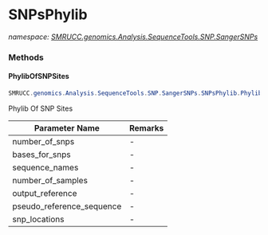 ﻿# SNPsPhylib
_namespace: [SMRUCC.genomics.Analysis.SequenceTools.SNP.SangerSNPs](./index.md)_





### Methods

#### PhylibOfSNPSites
```csharp
SMRUCC.genomics.Analysis.SequenceTools.SNP.SangerSNPs.SNPsPhylib.PhylibOfSNPSites(System.Int32,System.String[]@,System.String[]@,System.Int32,System.Int32,System.String@,System.Int32[])
```
Phylib Of SNP Sites

|Parameter Name|Remarks|
|--------------|-------|
|number_of_snps|-|
|bases_for_snps|-|
|sequence_names|-|
|number_of_samples|-|
|output_reference|-|
|pseudo_reference_sequence|-|
|snp_locations|-|



